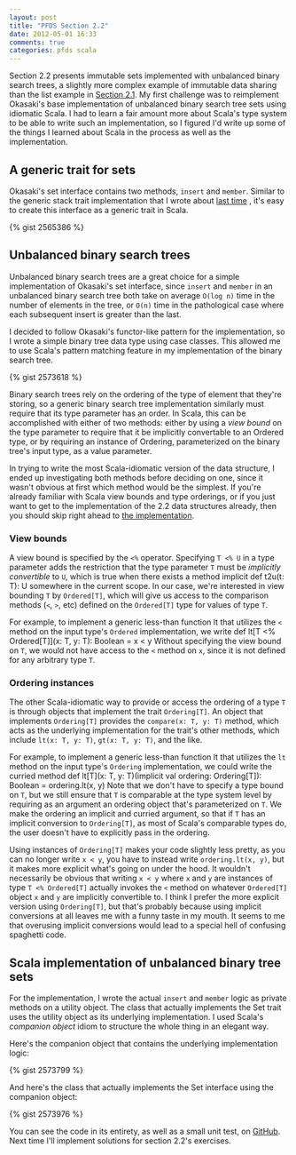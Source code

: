 ```yaml
---
layout: post
title: "PFDS Section 2.2"
date: 2012-05-01 16:33
comments: true
categories: pfds scala
---
```

Section 2.2 presents immutable sets implemented with unbalanced binary search
trees, a slightly more complex example of immutable data sharing than the list
example in [Section 2.1]({{root_url}}/blog/2012/01/27/chapter-1-dot-1/). My
first challenge was to reimplement Okasaki's base implementation of unbalanced
binary search tree sets using idiomatic Scala. I had to learn a fair amount
more about Scala's type system to be able to write such an implementation, so I
figured I'd write up some of the things I learned about Scala in the process as
well as the implementation.

## A generic trait for sets
Okasaki's set interface contains two methods, `insert` and `member`. Similar to
the generic stack trait implementation that I wrote about
[last time]({{root_url}}/blog/2012/01/31/abstract-generic-collections-section-2-dot-1-redux/)
, it's easy to create this interface as a generic trait in Scala.

{% gist 2565386 %}

## Unbalanced binary search trees
Unbalanced binary search trees are a great choice for a simple implementation
of Okasaki's set interface, since `insert` and `member` in an unbalanced binary
search tree both take on average `O(log n)` time in the number of elements in
the tree, or `O(n)` time in the pathological case where each subsequent insert
is greater than the last.

I decided to follow Okasaki's functor-like pattern for the implementation, so
I wrote a simple binary tree data type using case classes. This allowed me to
use Scala's pattern matching feature in my implementation of the binary search
tree.

{% gist 2573618 %}

Binary search trees rely on the ordering of the type of element that they're
storing, so a generic binary search tree implementation similarly must require
that its type parameter has an order. In Scala, this can be accomplished with
either of two methods: either by using a *view bound* on the type parameter to
require that it be implicitly convertable to an Ordered type, or by requiring
an instance of Ordering, parameterized on the binary tree's input type, as a
value parameter.

In trying to write the most Scala-idiomatic version of the data structure, I
ended up investigating both methods before deciding on one, since it wasn't
obvious at first which method would be the simplest. If you're already familiar
with Scala view bounds and type orderings, or if you just want to get to the
implementation of the 2.2 data structures already, then you should skip right
ahead to [the implementation](#implementation).

### View bounds
A view bound is specified by the `<%` operator. Specifying `T <% U` in a type
parameter adds the restriction that the type parameter `T` must be *implicitly
convertible* to `U`, which is true when there exists a method
    implicit def t2u(t: T): U
somewhere in the current scope. In our case, we're interested in view bounding
`T` by `Ordered[T]`, which will give us access to the comparison methods (`<`,
`>`, etc) defined on the `Ordered[T]` type for values of type `T`.

For example, to implement a generic less-than function lt that utilizes the
`<` method on the input type's `Ordered` implementation, we write
    def lt[T <% Ordered[T]](x: T, y: T): Boolean = x < y
Without specifying the view bound on `T`, we would not have access
to the `<` method on `x`, since it is not defined for any arbitrary
type `T`.

### Ordering instances
The other Scala-idiomatic way to provide or access the ordering of a type `T`
is through objects that implement the trait `Ordering[T]`. An object that
implements `Ordering[T]` provides the `compare(x: T, y: T)` method, which acts
as the underlying implementation for the trait's other methods, which include
`lt(x: T, y: T)`, `gt(x: T, y: T)`, and the like.

For example, to implement a generic less-than function lt that utilizes the
`lt` method on the input type's `Ordering`
implementation, we could write the curried method
    def lt[T](x: T, y: T)(implicit val ordering: Ordering[T]): Boolean = ordering.lt(x, y)
Note that we don't have to specify a type bound on `T`, but we still ensure
that `T` is comparable at the type system level by requiring as an argument an
ordering object that's parameterized on `T`. We make the ordering an implicit
and curried argument, so that if `T` has an implicit conversion to
`Ordering[T]`, as most of Scala's comparable types do, the user doesn't have to
explicitly pass in the ordering.

Using instances of `Ordering[T]` makes your code slightly less pretty, as you
can no longer write `x < y`, you have to instead write `ordering.lt(x, y)`, but
it makes more explicit what's going on under the hood. It wouldn't necessarily
be obvious that writing `x < y` where `x` and `y` are instances of type `T <%
Ordered[T]` actually invokes the `<` method on whatever `Ordered[T]` object `x`
and `y` are implicitly convertible to. I think I prefer the more explicit
version using `Ordering[T]`, but that's probably because using implicit
conversions at all leaves me with a funny taste in my mouth. It seems to me
that overusing implicit conversions would lead to a special hell of confusing
spaghetti code.

<a id="implementation"></a>
## Scala implementation of unbalanced binary tree sets
For the implementation, I wrote the actual `insert` and `member` logic as
private methods on a utility object. The class that actually implements the Set
trait uses the utility object as its underlying implementation. I used Scala's
*companion object* idiom to structure the whole thing in an elegant way.

Here's the companion object that contains the underlying implementation logic:

{% gist 2573799 %}

And here's the class that actually implements the Set interface using the
companion object:

{% gist 2573976 %}

You can see the code in its entirety, as well as a small unit test, on
[GitHub](https://github.com/jordanlewis/PFDScala). Next time I'll implement
solutions for section 2.2's exercises.
